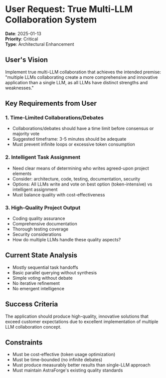 # User Request: True Multi-LLM Collaboration System

**Date**: 2025-01-13  
**Priority**: Critical  
**Type**: Architectural Enhancement  

## User's Vision

Implement true multi-LLM collaboration that achieves the intended premise: "multiple LLMs collaborating create a more comprehensive and innovative application than a single LLM, as all LLMs have distinct strengths and weaknesses."

## Key Requirements from User

### 1. Time-Limited Collaborations/Debates
- Collaborations/debates should have a time limit before consensus or majority vote
- Suggested timeframe: 3-5 minutes should be adequate
- Must prevent infinite loops or excessive token consumption

### 2. Intelligent Task Assignment  
- Need clear means of determining who writes agreed-upon project elements
- Consider: architecture, code, testing, documentation, security
- Options: All LLMs write and vote on best option (token-intensive) vs intelligent assignment
- Must balance quality with cost-effectiveness

### 3. High-Quality Project Output
- Coding quality assurance
- Comprehensive documentation
- Thorough testing coverage
- Security considerations
- How do multiple LLMs handle these quality aspects?

## Current State Analysis
- Mostly sequential task handoffs
- Basic parallel querying without synthesis  
- Simple voting without debate
- No iterative refinement
- No emergent intelligence

## Success Criteria
The application should produce high-quality, innovative solutions that exceed customer expectations due to excellent implementation of multiple LLM collaboration concept.

## Constraints
- Must be cost-effective (token usage optimization)
- Must be time-bounded (no infinite debates)
- Must produce measurably better results than single-LLM approach
- Must maintain AstraForge's existing quality standards
